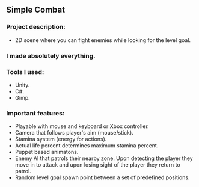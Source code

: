## Simple Combat

### Project description: 
- 2D scene where you can fight enemies while looking for the level goal. 

### I made absolutely everything. 

### Tools I used: 
- Unity.
- C#.
- Gimp.

### Important features: 
- Playable with mouse and keyboard or Xbox controller.
- Camera that follows player's aim (mouse/stick).
- Stamina system (energy for actions).
- Actual life percent determines maximum stamina percent.
- Puppet based animatons.
- Enemy AI that patrols their nearby zone. Upon detecting the player they move in to attack and upon losing sight of the player they return to patrol.
- Random level goal spawn point between a set of predefined positions.
